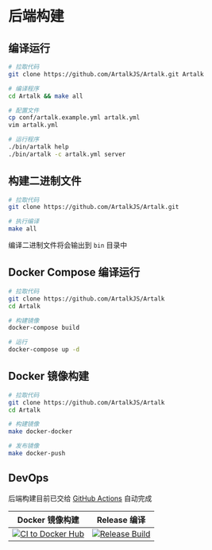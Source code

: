 # 后端构建

## 编译运行

```bash
# 拉取代码
git clone https://github.com/ArtalkJS/Artalk.git Artalk

# 编译程序
cd Artalk && make all

# 配置文件
cp conf/artalk.example.yml artalk.yml
vim artalk.yml

# 运行程序
./bin/artalk help
./bin/artalk -c artalk.yml server
```

## 构建二进制文件

```bash
# 拉取代码
git clone https://github.com/ArtalkJS/Artalk.git

# 执行编译
make all
```

编译二进制文件将会输出到 `bin` 目录中

## Docker Compose 编译运行

```bash
# 拉取代码
git clone https://github.com/ArtalkJS/Artalk
cd Artalk

# 构建镜像
docker-compose build

# 运行
docker-compose up -d
```

## Docker 镜像构建

```bash
# 拉取代码
git clone https://github.com/ArtalkJS/Artalk
cd Artalk

# 构建镜像
make docker-docker

# 发布镜像
make docker-push
```

## DevOps

后端构建目前已交给 [GitHub Actions](https://github.com/ArtalkJS/Artalk/actions) 自动完成

|Docker 镜像构建|Release 编译|
|-|-|
|[![CI to Docker Hub](https://github.com/ArtalkJS/Artalk/actions/workflows/dockerhub.yml/badge.svg)](https://github.com/ArtalkJS/Artalk/actions/workflows/dockerhub.yml)|[![Release Build](https://github.com/ArtalkJS/Artalk/actions/workflows/release.yml/badge.svg?branch=master)](https://github.com/ArtalkJS/Artalk/actions/workflows/release.yml)|
